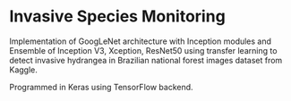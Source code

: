 # Invasive Species Monitoring

Implementation of GoogLeNet architecture with Inception modules and Ensemble of Inception V3, Xception, ResNet50 using transfer learning to detect invasive hydrangea in Brazilian national forest images dataset from Kaggle.

Programmed in Keras using TensorFlow backend.
